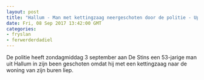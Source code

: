 ```yaml
---
layout: post
title: "Hallum - Man met kettingzaag neergeschoten door de politie - Update"
date: Fri, 08 Sep 2017 13:42:00 GMT
categories: 
- fryslan 
- ferwerderdadiel 
---
```


De politie heeft zondagmiddag 3 september aan De Stins een 53-jarige man uit Hallum in zijn been geschoten omdat hij met een kettingzaag naar de woning van zijn buren liep.
